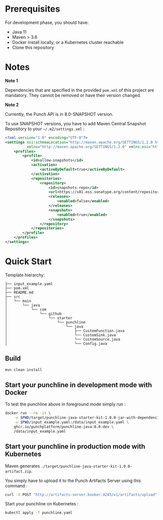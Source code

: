# Prerequisites

For development phase, you should have:

- Java 11
- Maven > 3.6
- Docker install locally, or a Kubernetes cluster reachable
- Clone this repository

# Notes

**Note 1**

Dependencies that are specified in the provided `pom.xml` of this project are mandatory. They cannot be removed or have
their version changed.

**Note 2**

Currently, the Punch API is in 8.0-SNAPSHOT version.

To use SNAPSHOT versions, you have to add Maven Central Snapshot Repository to your `~/.m2/settings.xml` :
```xml
<?xml version="1.0" encoding="UTF-8"?>
<settings xsi:schemaLocation="http://maven.apache.org/SETTINGS/1.2.0 http://maven.apache.org/xsd/settings-1.2.0.xsd"
          xmlns="http://maven.apache.org/SETTINGS/1.2.0" xmlns:xsi="http://www.w3.org/2001/XMLSchema-instance">
    <profiles>
        <profile>
            <id>allow-snapshots</id>
            <activation>
                <activeByDefault>true</activeByDefault>
            </activation>
            <repositories>
                <repository>
                    <id>snapshots-repo</id>
                    <url>https://s01.oss.sonatype.org/content/repositories/snapshots</url>
                    <releases>
                        <enabled>false</enabled>
                    </releases>
                    <snapshots>
                        <enabled>true</enabled>
                    </snapshots>
                </repository>
            </repositories>
        </profile>
    </profiles>
</settings>
```

# Quick Start

Template hierarchy:

```
├── input_example.yaml
├── pom.xml
├── README.md
├── src
│   └── main
│       └── java
│           └── com
│               └── github
│                   └── starter
│                       └── punchline
│                           └── java
│                               ├── CustomFunction.java
│                               └── CustomSink.java
│                               └── CustomSource.java
│                               └── Config.java
```

## Build

```sh
mvn clean install
```

## Start your punchline in development mode with Docker

To test the punchline above in foreground mode simply run :

```sh
docker run --rm -it \
    -v $PWD/target/punchline-java-starter-kit-1.0.0-jar-with-dependencies.jar:/usr/share/punch/extlib/punchline-java-starter-kit-1.0.0-jar-with-dependencies.jar \
    -v $PWD/input_example.yaml:/data/input_example.yaml \
    ghcr.io/punchplatform/punchline-java:8.0-dev \
    /data/input_example.yaml
```

## Start your punchline in production mode with Kubernetes

Maven generates `./target/punchline-java-starter-kit-1.0.0-artifact.zip`.

You simply have to upload it to the Punch Artifacts Server using this command :
```sh
curl -X POST "http://artifacts-server.kooker:4245/v1/artifacts/upload" -F artifact=@target/punchline-java-starter-kit-1.0.0-artifact.zip -F override=true
```

Start your punchline on Kubernetes :
```sh
kubectl apply -f punchline.yaml
```
